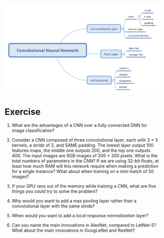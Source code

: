 ![](./ConvolutionalNeuralNetwork.png)


# Exercise 

1. What are the advantages of a CNN over a fully connected DNN for image classification?

2. Consider a CNN composed of three convolutional layer, each with 3 × 3 kernels, a stride of 2, and SAME padding. The lowest layer output 100 features maps, the middle one outputs 200, and the top one outputs 400. The input images are RGB images of 200 × 200 pixels. What is the total numbers of parameters in the CNN? If we are using 32-bit floats, at least how much RAM will this network require when making a prediction for a single instance? What about when training on a mini-batch of 50 images?

3. If your GPU rans out of the memory while training a CNN, what are five things you could try to solve the problem?

4. Why would you want to add a max pooling layer rather than a convolutional layer with the same stride?

5. When would you want to add a *local response normalization* layer?

6. Can you name the main innovations in AlexNet, compared to LetNet-5? What about the main innovations in GoogLeNet and ResNet?
